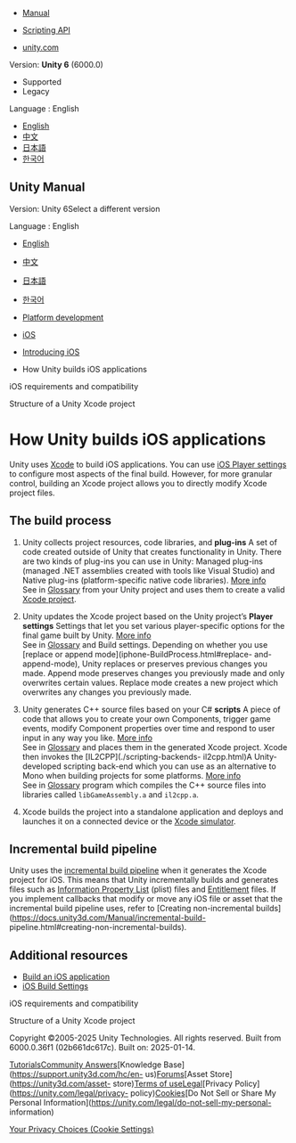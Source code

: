 [](https://docs.unity3d.com)

  * [Manual](../Manual/index.html)
  * [Scripting API](../ScriptReference/index.html)

  * [unity.com](https://unity.com/)

Version: **Unity 6** (6000.0)

  * Supported
  * Legacy

Language : English

  * [English](/Manual/how-unity-builds-ios-applications.html)
  * [中文](/cn/current/Manual/how-unity-builds-ios-applications.html)
  * [日本語](/ja/current/Manual/how-unity-builds-ios-applications.html)
  * [한국어](/kr/current/Manual/how-unity-builds-ios-applications.html)

[](https://docs.unity3d.com)

## Unity Manual

Version: Unity 6Select a different version

Language : English

  * [English](/Manual/how-unity-builds-ios-applications.html)
  * [中文](/cn/current/Manual/how-unity-builds-ios-applications.html)
  * [日本語](/ja/current/Manual/how-unity-builds-ios-applications.html)
  * [한국어](/kr/current/Manual/how-unity-builds-ios-applications.html)

  * [Platform development ](PlatformSpecific.html)
  * [iOS](iphone.html)
  * [Introducing iOS](ios-introducing.html)
  * How Unity builds iOS applications

[](ios-requirements-and-compatibility.html)

iOS requirements and compatibility

[](StructureOfXcodeProject.html)

Structure of a Unity Xcode project

# How Unity builds iOS applications

Unity uses [Xcode](https://developer.apple.com/xcode/) to build iOS
applications. You can use [iOS Player settings](class-PlayerSettingsiOS.html)
to configure most aspects of the final build. However, for more granular
control, building an Xcode project allows you to directly modify Xcode project
files.

## The build process

  1. Unity collects project resources, code libraries, and **plug-ins** A set of code created outside of Unity that creates functionality in Unity. There are two kinds of plug-ins you can use in Unity: Managed plug-ins (managed .NET assemblies created with tools like Visual Studio) and Native plug-ins (platform-specific native code libraries). [More info](./plug-ins.html)  
See in [Glossary](Glossary.html#Plug-in) from your Unity project and uses them
to create a valid [Xcode project](StructureOfXcodeProject.html).

  2. Unity updates the Xcode project based on the Unity project’s **Player settings** Settings that let you set various player-specific options for the final game built by Unity. [More info](class-PlayerSettings.html)  
See in [Glossary](Glossary.html#PlayerSettings) and Build settings. Depending
on whether you use [replace or append mode](iphone-BuildProcess.html#replace-
and-append-mode), Unity replaces or preserves previous changes you made.
Append mode preserves changes you previously made and only overwrites certain
values. Replace mode creates a new project which overwrites any changes you
previously made.

  3. Unity generates C++ source files based on your C# **scripts** A piece of code that allows you to create your own Components, trigger game events, modify Component properties over time and respond to user input in any way you like. [More info](creating-scripts.html)  
See in [Glossary](Glossary.html#Scripts) and places them in the generated
Xcode project. Xcode then invokes the [IL2CPP](./scripting-backends-
il2cpp.html)A Unity-developed scripting back-end which you can use as an
alternative to Mono when building projects for some platforms. [More
info](./scripting-backends-il2cpp.html)  
See in [Glossary](Glossary.html#IL2CPP) program which compiles the C++ source
files into libraries called `libGameAssembly.a` and `il2cpp.a`.

  4. Xcode builds the project into a standalone application and deploys and launches it on a connected device or the [Xcode simulator](https://developer.apple.com/documentation/xcode/running-your-app-in-simulator-or-on-a-device).

## Incremental build pipeline

Unity uses the [incremental build
pipeline](https://docs.unity3d.com/Manual/incremental-build-pipeline.html)
when it generates the Xcode project for iOS. This means that Unity
incrementally builds and generates files such as [Information Property
List](https://developer.apple.com/library/archive/documentation/General/Reference/InfoPlistKeyReference/Articles/AboutInformationPropertyListFiles.html)
(plist) files and
[Entitlement](https://developer.apple.com/documentation/bundleresources/entitlements)
files. If you implement callbacks that modify or move any iOS file or asset
that the incremental build pipeline uses, refer to [Creating non-incremental
builds](https://docs.unity3d.com/Manual/incremental-build-
pipeline.html#creating-non-incremental-builds).

## Additional resources

  * [Build an iOS application](iphone-BuildProcess.html)
  * [iOS Build Settings](BuildSettingsiOS.html)

[](ios-requirements-and-compatibility.html)

iOS requirements and compatibility

[](StructureOfXcodeProject.html)

Structure of a Unity Xcode project

Copyright ©2005-2025 Unity Technologies. All rights reserved. Built from
6000.0.36f1 (02b661dc617c). Built on: 2025-01-14.

[Tutorials](https://learn.unity.com/)[Community
Answers](https://answers.unity3d.com)[Knowledge
Base](https://support.unity3d.com/hc/en-
us)[Forums](https://forum.unity3d.com)[Asset Store](https://unity3d.com/asset-
store)[Terms of
use](https://docs.unity3d.com/Manual/TermsOfUse.html)[Legal](https://unity.com/legal)[Privacy
Policy](https://unity.com/legal/privacy-
policy)[Cookies](https://unity.com/legal/cookie-policy)[Do Not Sell or Share
My Personal Information](https://unity.com/legal/do-not-sell-my-personal-
information)

[Your Privacy Choices (Cookie Settings)](javascript:void\(0\);)

